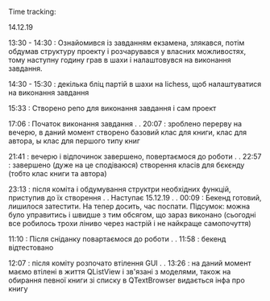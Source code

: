 Time tracking:

14.12.19

13:30 - 14:30 : Ознайомився із завданням екзамена, злякався, потім обдумав структуру проекту і розчарувався у власних можливостях, тому наступну годину грав в шахи і налаштовувся на виконання завдання.

14:30 - 15:30 : декілька бліц партій в шахи на lichess, щоб налаштуватися на виконання завдання

15:33 : Створено репо для виконання завдання і сам проект

17:06 : Початок виконання завдання
.
.
20:07 : зроблено перерву на вечерю, в даний момент створено базовий клас для книги, клас для автора, ы клас для першого типу книг

21:41 : вечерю і відпочинок завершено, повертаємося до роботи
.
.
22:57 : завершено (дуже на це сподіваюся) створення класів для бєкєнду (тобто клас книги та автора)

23:13 : після коміта і обдумування структри необхідних функцій, приступив до їх створення
.
.
Наступає 15.12.19
.
.
00:09 : Бекенд готовий, лишилося затестити. На тепер досить, час поспати. Підсумок: можна було управитись і швидше з тим обсягом, що зараз виконано (сьогодні все робилось трохи ліниво через настрій і не найкраще самопочуття)

11:10 : Після сніданку повартаємося до роботи
.
.
11:58 : бекенд відтестовано

12:07 : після коміту розпочато втілення GUI
.
.
13:26 : на даний момент маємо втілені в життя QListView і зв'язані з моделями, також на обирання певної книги зі списку в QTextBrowser видається інфа про книгу

